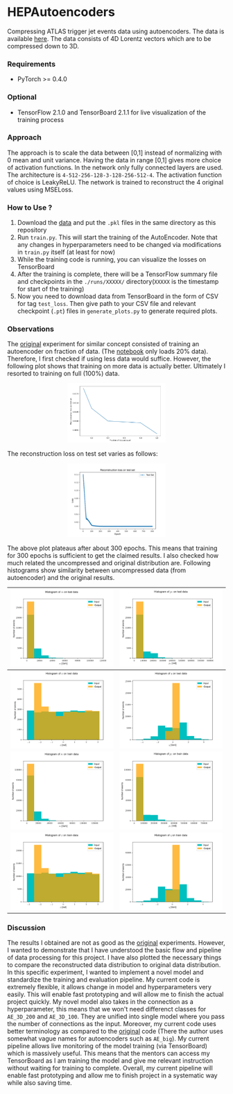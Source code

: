 # HEPAutoencoders

Compressing ATLAS trigger jet events data using autoencoders. The data is available [here](https://drive.google.com/drive/folders/1JaCB-prsDhEX4Ovk-UjC9bMxOHbpfREr). The data consists of 4D Lorentz vectors which are to be compressed down to 3D.

### Requirements
* PyTorch >= 0.4.0

### Optional
* TensorFlow 2.1.0 and TensorBoard 2.1.1 for live visualization of the training process

### Approach
The approach is to scale the data between \[0,1\] instead of normalizing with 0 mean and unit variance. Having the data in range \[0,1\] gives more choice of activation functions. In the network only fully connected layers are used. The architecture is `4-512-256-128-3-128-256-512-4`. The activation function of choice is LeakyReLU. The network is trained to reconstruct the 4 original values using MSELoss.

### How to Use ?
1. Download the [data](https://drive.google.com/drive/folders/1JaCB-prsDhEX4Ovk-UjC9bMxOHbpfREr) and put the `.pkl` files in the same directory as this repository
2. Run `train.py`. This will start the training of the AutoEncoder. Note that any changes in hyperparameters need to be changed via modifications in `train.py` itself (at least for now)
3. While the training code is running, you can visualize the losses on TensorBoard
4. After the training is complete, there will be a TensorFlow summary file and checkpoints in the `./runs/XXXXX/` directory(`XXXXX` is the timestamp for start of the training)
5. Now you need to download data from TensorBoard in the form of CSV for tag `test_loss`. Then give path to your CSV file and relevant checkpoint (`.pt`) files in `generate_plots.py` to generate required plots.

### Observations

The [original](https://github.com/Skelpdar/HEPAutoencoders/blob/master/4D/fastai_AE_3D_200_no1cycle.ipynb) experiment for similar concept consisted of training an autoencoder on fraction of data. (The [notebook](https://github.com/Skelpdar/HEPAutoencoders/blob/master/4D/fastai_AE_3D_200_no1cycle.ipynb) only loads 20% data). Therefore, I first checked if using less data would suffice. However, the following plot shows that training on more data is actually better. Ultimately I resorted to training on full (100%) data.

<center>
    <img src="./imgs/recon_loss_vs_fraction_dataset.png" width="45%">
</center>

The reconstruction loss on test set varies as follows:
<center>
    <img src='./imgs/recon_loss_test.png' width="45%">
</center>

The above plot plateaus after about 300 epochs. This means that training for 300 epochs is sufficient to get the claimed results. I also checked how much related the uncompressed and original distribution are. Following histograms show similarity between uncompressed data (from autoencoder) and the original results.

| ![](./imgs/testdata_0.png)  | ![](./imgs/testdata_1.png)  |
| :-------------------------: | --------------------------- |
| ![](./imgs/testdata_2.png)  | ![](./imgs/testdata_3.png)  |
| ![](./imgs/traindata_0.png) | ![](./imgs/traindata_1.png) |
| ![](./imgs/traindata_2.png) | ![](./imgs/traindata_3.png) |

### Discussion
The results I obtained are not as good as the [original](https://github.com/Skelpdar/HEPAutoencoders/blob/master/4D/fastai_AE_3D_200_no1cycle.ipynb) experiments. However, I wanted to demonstrate that I have understood the basic flow and pipeline of data processing for this project. I have also plotted the necessary things to compare the reconstructed data distribution to original data distribution. In this specific experiment, I wanted to implement a novel model and standardize the training and evaluation pipeline. My current code is extremely flexible, it allows change in model and hyperparameters very easily. This will enable fast prototyping and will allow me to finish the actual project quickly. My novel model also takes in the connection as a hyperparameter, this means that we won't need differenct classes for `AE_3D_200` and `AE_3D_100`. They are unified into single model where you pass the number of connections as the input. Moreover, my current code uses better terminology as compared to the [original](https://github.com/Skelpdar/HEPAutoencoders/blob/master/4D/fastai_AE_3D_200_no1cycle.ipynb) code (There the author uses somewhat vague names for autoencoders such as `AE_big`).
My current pipeline allows live monitoring of the model training (via TensorBoard) which is massively useful. This means that the mentors can access my TensorBoard as I am training the model and give me relevant instruction without waiting for training to complete. Overall, my current pipeline will enable fast prototyping and allow me to finish project in a systematic way while also saving time.